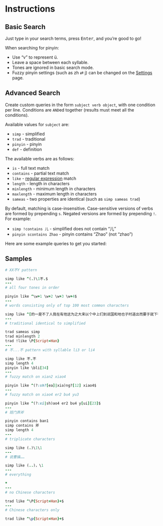 # Instructions

## Basic Search

Just type in your search terms, press <kbd>Enter</kbd>, and you’re good to go!

When searching for pinyin:

-   Use “v” to represent ü.
-   Leave a space between each syllable.
-   Tones are ignored in basic search mode.
-   Fuzzy pinyin settings (such as zh ⇄ j) can be changed on the [Settings](./settings) page.

## Advanced Search

Create custom queries in the form `subject verb object`, with one condition per line. Conditions are `AND`ed together (results must meet all the conditions).

Available values for `subject` are:

-   `simp` - simplified
-   `trad` - traditional
-   `pinyin` - pinyin
-   `def` - definition

The available verbs are as follows:

-   `is` - full text match
-   `contains` - partial text match
-   `like` - [regular expression](https://www.regular-expressions.info/quickstart.html) match
-   `length` - length in characters
-   `minlength` - minimum length in characters
-   `maxlength` - maximum length in characters
-   `sameas` - two properties are identical (such as `simp sameas trad`)

By default, matching is case-insensitive. Case-sensitive versions of verbs are formed by prepending `s`. Negated versions are formed by prepending `!`. For example:

-   `simp !contains 儿` - simplified does not contain “儿”
-   `pinyin scontains Zhao` - pinyin contains “Zhao” (not “zhao”)

Here are some example queries to get you started:

## Samples

```ruby
# XX不Y pattern

simp like ^(.)\1不.$
---
# all four tones in order

pinyin like ^\w+1 \w+2 \w+3 \w+4$
---
# words consisting only of top 100 most common characters

simp like ^[的一是不了人我在有他这为之大来以个中上们到说国和地也子时道出而要于就下得可你年生自会那后能对着事其里所去行过家十用发天如然作方成者多日都三小军二无同么经法当起与好看学进种将还分此心前面又定见只主没公从]+$
---
# traditional identical to simplified

trad sameas simp
trad minlength 2
trad !like \P{Script=Han}
---
# 不...不 pattern with syllable li3 or li4

simp like 不.不
simp length 4
pinyin like \bli[34]
---
# fuzzy match on xian2 xiao4

pinyin like ^(?:sh?[ea]|xia)ng?[12] xiao4$
---
# fuzzy match on xiao4 er2 bu4 yu3

pinyin like ^(?:xi|sh)ao4 er2 bu4 y[ui][23]$
---
# 班门弄斧

pinyin contains ban1
simp contains 斧
simp length 4
---
# triplicate characters

simp like (.)\1\1
---
# 说曹操……

simp like (..)，\1
---
# everything

*
---
# no Chinese characters

trad like ^\P{Script=Han}+$
---
# Chinese characters only

trad like ^\p{Script=Han}+$
```
